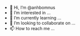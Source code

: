 - 👋 Hi, I’m @anhbomnus
- 👀 I’m interested in ...
- 🌱 I’m currently learning ...
- 💞️ I’m looking to collaborate on ...
- 📫 How to reach me ...

<!---
anhbomnus/anhbomnus is a ✨ special ✨ repository because its `README.md` (this file) appears on your GitHub profile.
You can click the Preview link to take a look at your changes.
--->
